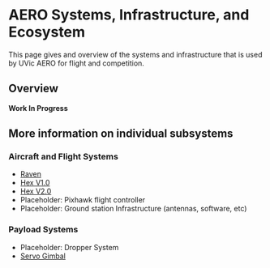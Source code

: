 # AERO Systems, Infrastructure, and Ecosystem

This page gives and overview of the systems and infrastructure that is used by UVic AERO for flight and competition.

## Overview

__Work In Progress__

## More information on individual subsystems

### Aircraft and Flight Systems
* [Raven](aircraft_systems/raven.md)
* [Hex V1.0](aircraft_systems/HexV1.md)
* [Hex V2.0](aircraft_systems/HexV2.md)
* Placeholder: Pixhawk flight controller
* Placeholder: Ground station Infrastructure (antennas, software, etc)

### Payload Systems
* Placeholder: Dropper System
* [Servo Gimbal](payloads_2019/servo_gimbal.md)
